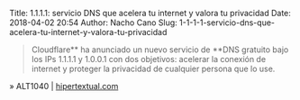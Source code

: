 Title: 1.1.1.1: servicio DNS que acelera tu internet y valora tu privacidad
Date: 2018-04-02 20:54
Author: Nacho Cano
Slug: 1-1-1-1-servicio-dns-que-acelera-tu-internet-y-valora-tu-privacidad

> Cloudflare** ha anunciado un nuevo servicio de **DNS gratuito bajo los IPs
> 1.1.1.1 y 1.0.0.1 con dos objetivos: acelerar la conexión de internet y
> proteger la privacidad de cualquier persona que lo use.

» ALT1040 | [hipertextual.com][]

  [hipertextual.com]: https://hipertextual.com/2018/04/1-1-1-1-dns
    "1.1.1.1: servicio DNS que acelera tu internet y valora tu privacidad"
